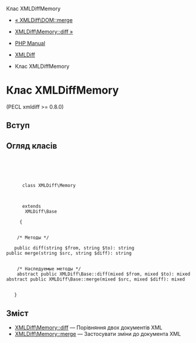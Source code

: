 Клас XMLDiffMemory

-   [« XMLDiff\\DOM::merge](xmldiff-dom.merge.html)
    
-   [XMLDiff\\Memory::diff »](xmldiff-memory.diff.html)
    
-   [PHP Manual](index.html)
    
-   [XMLDiff](book.xmldiff.html)
    
-   Клас XMLDiffMemory
    

# Клас XMLDiffMemory

(PECL xmldiff >= 0.8.0)

## Вступ

## Огляд класів

```classsynopsis


    
    
     
      class XMLDiff\Memory
     

     
      extends
       XMLDiff\Base
     
     {
    

    /* Методы */
    
   public diff(string $from, string $to): string
public merge(string $src, string $diff): string


    /* Наследуемые методы */
    abstract public XMLDiff\Base::diff(mixed $from, mixed $to): mixed
abstract public XMLDiff\Base::merge(mixed $src, mixed $diff): mixed


   }
```

## Зміст

-   [XMLDiff\\Memory::diff](xmldiff-memory.diff.html) — Порівняння двох документів XML
-   [XMLDiff\\Memory::merge](xmldiff-memory.merge.html) — Застосувати зміни до документа XML